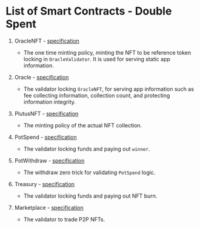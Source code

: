 # List of Smart Contracts - Double Spent

1. OracleNFT - [specification](./specification/1_oracle_nft.md)

   - The one time minting policy, minting the NFT to be reference token locking in `OracleValidator`. It is used for serving static app information.

2. Oracle - [specification](./specification/2_oracle.md)

   - The validator locking `OracleNFT`, for serving app information such as fee collecting information, collection count, and protecting information integrity.

3. PlutusNFT - [specification](./specification/3_plutus_nft.md)

   - The minting policy of the actual NFT collection.

4. PotSpend - [specification](./specification/4_pot_spend.md)

   - The validator locking funds and paying out `winner`.

5. PotWithdraw - [specification](./specification/5_pot_withdraw.md)

   - The withdraw zero trick for validating `PotSpend` logic.

6. Treasury - [specification](./specification/6_treasury.md)

   - The validator locking funds and paying out NFT burn.

7. Marketplace - [specification](./specification/7_marketplace.md)

   - The validator to trade P2P NFTs.
